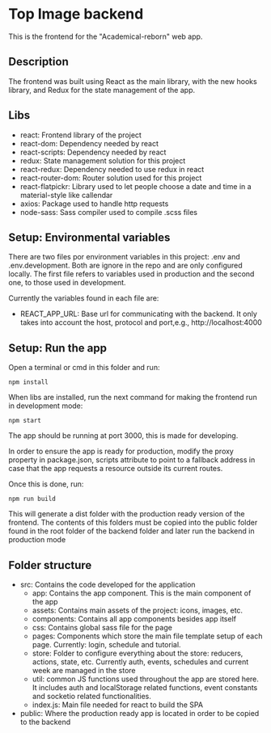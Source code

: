 # Top Image backend

This is the frontend for the "Academical-reborn" web app.

## Description

The frontend was built using React as the main library, with the new hooks library, and Redux for the state management of the app.

## Libs

- react: Frontend library of the project
- react-dom: Dependency needed by react
- react-scripts: Dependency needed by react
- redux: State management solution for this project
- react-redux: Dependency needed to use redux in react
- react-router-dom: Router solution used for this project
- react-flatpickr: Library used to let people choose a date and time in a material-style like callendar
- axios: Package used to handle http requests
- node-sass: Sass compiler used to compile .scss files

## Setup: Environmental variables

There are two files por environment variables in this project: .env and .env.development. Both are ignore in the repo and are only configured locally. The first file refers to variables used in production and the second one, to those used in development.

Currently the variables found in each file are:

- REACT_APP_URL: Base url for communicating with the backend. It only takes into account the host, protocol and port,e.g., http://localhost:4000

## Setup: Run the app

Open a terminal or cmd in this folder and run:

```
npm install
```

When libs are installed, run the next command for making the frontend run in development mode:

```
npm start
```

The app should be running at port 3000, this is made for developing.

In order to ensure the app is ready for production, modify the proxy property in package.json, scripts attribute to point to a fallback address in case that the app requests a resource outside its current routes.

Once this is done, run:

```
npm run build
```

This will generate a dist folder with the production ready version of the frontend. The contents of this folders must be copied into the public folder found in the root folder of the backend folder and later run the backend in production mode

## Folder structure

- src: Contains the code developed for the application
  - app: Contains the app component. This is the main component of the app
  - assets: Contains main assets of the project: icons, images, etc.
  - components: Contains all app components besides app itself
  - css: Contains global sass file for the page
  - pages: Components which store the main file template setup of each page. Currently: login, schedule and tutorial.
  - store: Folder to configure everything about the store: reducers, actions, state, etc. Currently auth, events, schedules and current week are managed in the store
  - util: common JS functions used throughout the app are stored here. It includes auth and localStorage related functions, event constants and socketio related functionalities.
  - index.js: Main file needed for react to build the SPA
- public: Where the production ready app is located in order to be copied to the backend
